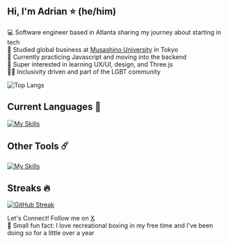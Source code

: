 ## Hi, I'm Adrian ⭐ (he/him)

💻 Software engineer based in Atlanta sharing my journey about starting in tech</br>
💼 Studied global business at [Musashino University](https://www.musashino-u.ac.jp/academics/faculty/global_studies/global_business/) in Tokyo</br>
🌱 Currently practicing Javascript and moving into the backend</br>
💭 Super interested in learning UX/UI, design, and Three.js</br>
🏳️‍🌈 Inclusivity driven and part of the LGBT community

![Top Langs](https://github-readme-stats.vercel.app/api/top-langs/?username=AdrianMaresDev&layout=compact&theme=tokyonight)

## Current Languages 🚀

[![My Skills](https://skillicons.dev/icons?i=js,html,css)](https://skillicons.dev)

## Other Tools ☄️

[![My Skills](https://skillicons.dev/icons?i=git,github,vscode,wordpress,netlify,windows,figma,discord)](https://skillicons.dev)

## Streaks 🔥

[![GitHub Streak](https://streak-stats.demolab.com?user=AdrianMaresDev&theme=tokyonight)](https://git.io/streak-stats)

Let's Connect! Follow me on [X](https://x.com/MaresDev)<br>
🥊 Small fun fact: I love recreational boxing in my free time and I've been doing so for a little over a year
